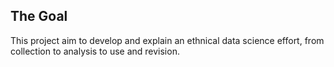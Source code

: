 ## The Goal

This project aim to develop and explain an ethnical data science effort, from collection to analysis to use and revision.


```{tableofcontents} 
```
